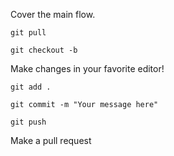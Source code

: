Cover the main flow.

`git pull`

`git checkout -b`

Make changes in your favorite editor!

`git add .`

`git commit -m "Your message here"`

`git push`

Make a pull request